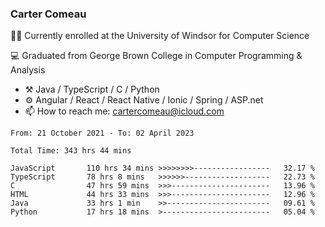 ### Carter Comeau

🙋‍♂️ Currently enrolled at the University of Windsor for Computer Science

💻 Graduated from George Brown College in Computer Programming & Analysis

- ⚒️ Java / TypeScript / C / Python
- ⚙️ Angular / React / React Native / Ionic / Spring / ASP.net
- 📫 How to reach me: cartercomeau@icloud.com

<!--START_SECTION:waka-->

```text
From: 21 October 2021 - To: 02 April 2023

Total Time: 343 hrs 44 mins

JavaScript       110 hrs 34 mins >>>>>>>>-----------------   32.17 %
TypeScript       78 hrs 8 mins   >>>>>>-------------------   22.73 %
C                47 hrs 59 mins  >>>----------------------   13.96 %
HTML             44 hrs 33 mins  >>>----------------------   12.96 %
Java             33 hrs 1 min    >>-----------------------   09.61 %
Python           17 hrs 18 mins  >------------------------   05.04 %
```

<!--END_SECTION:waka-->
